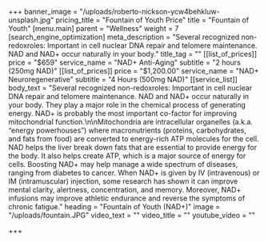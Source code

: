 +++
banner_image = "/uploads/roberto-nickson-ycw4behkluw-unsplash.jpg"
pricing_title = "Fountain of Youth Price"
title = "Fountain of Youth"
[menu.main]
parent = "Wellness"
weight = 7
[search_engine_optimization]
meta_description = "Several recognized non-redoxroles: Important in cell nuclear DNA repair and telomere maintenance. NAD and NAD+ occur naturally in your body."
title_tag = ""
[[list_of_prices]]
price = "$659"
service_name = "NAD+ Anti-Aging"
subtitle = "2 hours (250mg NAD)"
[[list_of_prices]]
price = "$1,200.00"
service_name = "NAD+ Neuroregenerative"
subtitle = "4 Hours (500mg NAD)"
[[service_list]]
body_text = "Several recognized non-redoxroles: Important in cell nuclear DNA repair and telomere maintenance. NAD and NAD+ occur naturally in your body. They play a major role in the chemical process of generating energy. NAD+ is probably the most important co-factor for improving mitochondrial function.\n\nMitochondria are intracellular organelles (a.k.a. “energy powerhouses”) where macronutrients (proteins, carbohydrates, and fats from food) are converted to energy-rich ATP molecules for the cell. NAD helps the liver break down fats that are essential to provide energy for the body. It also helps create ATP, which is a major source of energy for cells. Boosting NAD+ may help manage a wide spectrum of diseases, ranging from diabetes to cancer. When NAD+ is given by IV (intravenous) or IM (intramuscular) injection, some research has shown it can improve mental clarity, alertness, concentration, and memory. Moreover, NAD+ infusions may improve athletic endurance and reverse the symptoms of chronic fatigue."
heading = "Fountain of Youth (NAD+)"
image = "/uploads/fountain.JPG"
video_text = ""
video_title = ""
youtube_video = ""

+++
